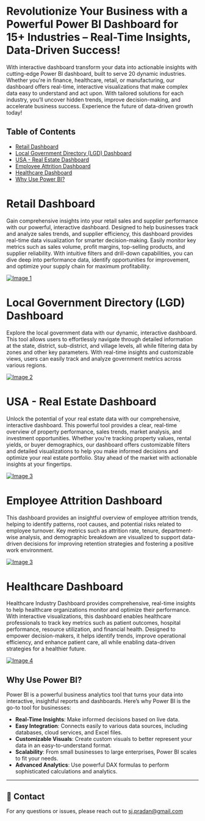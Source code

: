 # Revolutionize Your Business with a Powerful Power BI Dashboard for 15+ Industries – Real-Time Insights, Data-Driven Success!

With interactive dashboard transform your data into actionable insights with cutting-edge Power BI dashboard, built to serve 20 dynamic industries. Whether you're in finance, healthcare, retail, or manufacturing, our dashboard offers real-time, interactive visualizations that make complex data easy to understand and act upon. With tailored solutions for each industry, you’ll uncover hidden trends, improve decision-making, and accelerate business success. Experience the future of data-driven growth today!

## Table of Contents

- [Retail Dashboard](#retail-dashboard)
- [Local Government Directory (LGD) Dashboard](#local-government-directory-lgd-dashboard)
- [USA - Real Estate Dashboard](#usa---real-estate-dashboard)
- [Employee Attrition Dashboard](#employee-attrition-dashboard)
- [Healthcare Dashboard](#healthcare-dashboard)
- [Why Use Power BI?](#why-use-power-bi)

# Retail Dashboard

Gain comprehensive insights into your retail sales and supplier performance with our powerful, interactive dashboard. Designed to help businesses track and analyze sales trends, and supplier efficiency, this dashboard provides real-time data visualization for smarter decision-making. Easily monitor key metrics such as sales volume, profit margins, top-selling products, and supplier reliability. With intuitive filters and drill-down capabilities, you can dive deep into performance data, identify opportunities for improvement, and optimize your supply chain for maximum profitability.


[![Image 1](https://github.com/sjpradhan/Dashboards/blob/gh-pages/Images/Retail%20Dashboard.png)](https://app.powerbi.com/view?r=eyJrIjoiYzU5OWJjOGQtOGNjNy00MjY0LTkwZWEtZjIwNDA1ODhlMmJmIiwidCI6ImNmMzM1YjY0LTg5NzAtNGZiNS1hYWVlLTczMTMwYzczNTEzOSJ9&pageName=61601f004800b9036737)

# Local Government Directory (LGD) Dashboard

Explore the local government data with our dynamic, interactive dashboard. This tool allows users to effortlessly navigate through detailed information at the state, district, sub-district, and village levels, all while filtering data by zones and other key parameters. With real-time insights and customizable views, users can easily track and analyze government metrics across various regions.

[![Image 2](https://github.com/sjpradhan/Dashboards/blob/gh-pages/Images/LGD-%20Dashboard.png)](https://app.powerbi.com/view?r=eyJrIjoiMjYwNDU0MzgtN2M2NC00M2UwLTljZWUtY2FmNGNjNGUxYjA5IiwidCI6ImNmMzM1YjY0LTg5NzAtNGZiNS1hYWVlLTczMTMwYzczNTEzOSJ9&pageName=848ad9c79b1971ff7579)

# USA - Real Estate Dashboard

Unlock the potential of your real estate data with our comprehensive, interactive dashboard. This powerful tool provides a clear, real-time overview of property performance, sales trends, market analysis, and investment opportunities. Whether you're tracking property values, rental yields, or buyer demographics, our dashboard offers customizable filters and detailed visualizations to help you make informed decisions and optimize your real estate portfolio. Stay ahead of the market with actionable insights at your fingertips.

[![Image 3](https://github.com/sjpradhan/Dashboards/blob/gh-pages/Images/USA%20Real%20Estate%20Dashboard.png)](https://app.powerbi.com/view?r=eyJrIjoiZGI5OGQ5MzktZDYwMS00ZjAyLWJlZjgtYWE4MThmZmIwOGQ1IiwidCI6ImNmMzM1YjY0LTg5NzAtNGZiNS1hYWVlLTczMTMwYzczNTEzOSJ9)

# Employee Attrition Dashboard

This dashboard provides an insightful overview of employee attrition trends, helping to identify patterns, root causes, and potential risks related to employee turnover. Key metrics such as attrition rate, tenure, department-wise analysis, and demographic breakdown are visualized to support data-driven decisions for improving retention strategies and fostering a positive work environment.

[![Image 3](https://github.com/sjpradhan/Dashboards/blob/gh-pages/Images/HR%20Attrition.png)](https://app.powerbi.com/view?r=eyJrIjoiNzVmNjI3YjItODE1Zi00Mzc5LTk4MDctMmQyNTQ4NGU4OTIzIiwidCI6ImNmMzM1YjY0LTg5NzAtNGZiNS1hYWVlLTczMTMwYzczNTEzOSJ9&pageName=28bb6b8bb2c36d15fb38)

# Healthcare Dashboard

Healthcare Industry Dashboard provides comprehensive, real-time insights to help healthcare organizations monitor and optimize their performance. With interactive visualizations, this dashboard enables healthcare professionals to track key metrics such as patient outcomes, hospital performance, resource utilization, and financial health. Designed to empower decision-makers, it helps identify trends, improve operational efficiency, and enhance patient care, all while enabling data-driven strategies for a healthier future.

[![Image 4](https://github.com/sjpradhan/Dashboards/blob/gh-pages/Images/Healthcare.png)](https://app.powerbi.com/view?r=eyJrIjoiYzZlNTJjNzgtZWZlYS00ZDgyLTgyMzItYjlhY2JjZTAyYTY1IiwidCI6ImNmMzM1YjY0LTg5NzAtNGZiNS1hYWVlLTczMTMwYzczNTEzOSJ9&pageName=fef90244ad61444701e5)

## Why Use Power BI?

Power BI is a powerful business analytics tool that turns your data into interactive, insightful reports and dashboards. Here’s why Power BI is the go-to tool for businesses:

- **Real-Time Insights**: Make informed decisions based on live data.
- **Easy Integration**: Connects easily to various data sources, including databases, cloud services, and Excel files.
- **Customizable Visuals**: Create custom visuals to better represent your data in an easy-to-understand format.
- **Scalability**: From small businesses to large enterprises, Power BI scales to fit your needs.
- **Advanced Analytics**: Use powerful DAX formulas to perform sophisticated calculations and analytics.

---


## 🤝 Contact

For any questions or issues, please reach out to [sj.pradan@gmail.com](mailto:youremail@example.com)



